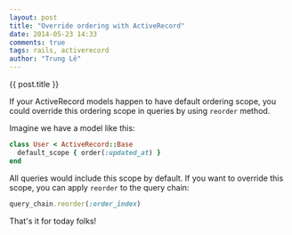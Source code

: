 ```yaml
---
layout: post
title: "Override ordering with ActiveRecord"
date: 2014-05-23 14:33
comments: true
tags: rails, activerecord
author: "Trung Lê"
---
```


{{ post.title }}

If your ActiveRecord models happen to have default ordering scope, you could override
this ordering scope in queries by using `reorder` method.

<!--more-->

Imagine we have a model like this:

```ruby
class User < ActiveRecord::Base
  default_scope { order(:updated_at) }
end
```

All queries would include this scope by default. If you want to override this scope,
you can apply `reorder` to the query chain:

```ruby
query_chain.reorder(:order_index)
```

That's it for today folks!